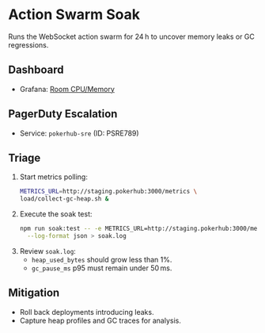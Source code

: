 # Action Swarm Soak
<!-- Update service IDs in this file if PagerDuty services change -->

Runs the WebSocket action swarm for 24 h to uncover memory leaks or GC regressions.

## Dashboard
- Grafana: [Room CPU/Memory](../../infra/monitoring/grafana-room-cpu-mem.json)

## PagerDuty Escalation
- Service: `pokerhub-sre` (ID: PSRE789)

## Triage
1. Start metrics polling:
   ```bash
   METRICS_URL=http://staging.pokerhub:3000/metrics \
   load/collect-gc-heap.sh &
   ```
2. Execute the soak test:
   ```bash
   npm run soak:test -- -e METRICS_URL=http://staging.pokerhub:3000/metrics \
     --log-format json > soak.log
   ```
3. Review `soak.log`:
   - `heap_used_bytes` should grow less than 1%.
   - `gc_pause_ms` p95 must remain under 50 ms.

## Mitigation
- Roll back deployments introducing leaks.
- Capture heap profiles and GC traces for analysis.
